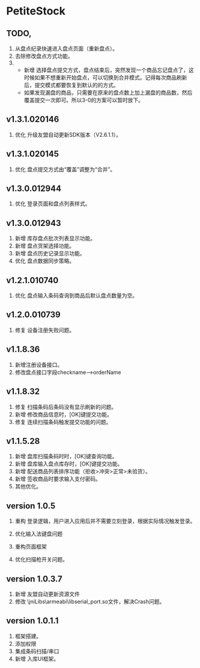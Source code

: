 # PetiteStock



## TODO,
1. 从盘点纪录快速进入盘点页面（重新盘点）。
2. 去除修改盘点方式功能。
3.	* 新增 选择盘点提交方式，盘点结束后，突然发现一个商品忘记盘点了，这时候如果不想重新开始盘点，可以切换到合并模式。记得每次商品刷新后，提交模式都要恢复到默认的的方式。
	*  如果发现漏盘的商品，只需要在原来的盘点数上加上漏盘的商品数，然后覆盖提交一次即可。所以3-0的方案可以暂时放下。

## v1.3.1.020146
1. 优化 升级友盟自动更新SDK版本（V2.6.1.1）。

## v1.3.1.020145
1. 优化 盘点提交方式由“覆盖”调整为“合并”。

## v1.3.0.012944
1. 优化 登录页面和盘点列表样式。   

## v1.3.0.012943
1. 新增 库存盘点批次列表显示功能。
2. 新增 盘点货架选择功能。
3. 新增 盘点历史记录显示功能。
4. 优化 盘点数据同步策略。

## v1.2.1.010740
1. 优化 盘点输入条码查询到商品后默认盘点数量为空。

## v1.2.0.010739
1. 修复 设备注册失败问题。

## v1.1.8.36
1. 新增注册设备接口。
2. 修改盘点接口字段checkname-->orderName

## v1.1.8.32
1. 修复 扫描条码后条码没有显示刷新的问题。
2. 新增 修改商品信息时，[OK]键提交功能。
3. 修复 连续扫描条码触发提交功能的问题。

## v1.1.5.28
1. 新增 盘库扫描条码时时，[OK]键查询功能。
2. 新增 盘库输入盘点库存时，[OK]键提交功能。
3. 新增 配送商品列表排序功能（拒收>冲突>正常>未验货）。
4. 新增 签收商品时要求输入支付密码。
5. 其他优化。

## version 1.0.5
1. 重构 登录逻辑，用户进入应用后并不需要立刻登录，根据实际情况触发登录。

1. 优化输入法键盘问题
2. 重构页面框架
3. 优化扫描枪开关问题。

## version 1.0.3.7
1. 新增 友盟自动更新资源文件
2. 修改 \jniLibs\armeabi\libserial_port.so文件，解决Crash问题。


## version 1.0.1.1
1. 框架搭建。
2. 添加权限
3. 集成条码扫描/串口
4. 新增 入库UI框架。




